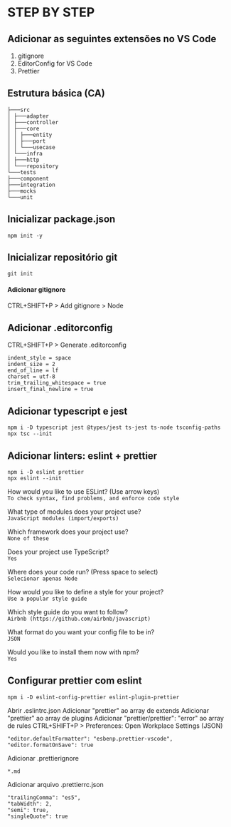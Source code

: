# STEP BY STEP

## Adicionar as seguintes extensões no VS Code
1. gitignore
2. EditorConfig for VS Code
3. Prettier

## Estrutura básica (CA)
    ├───src
    │ ├───adapter
    │ ├───controller
    │ ├───core
    │ │ ├───entity
    │ │ ├───port
    │ │ └───usecase
    │ └───infra
    │ ├───http
    │ └───repository
    └───tests
    ├───component
    ├───integration
    ├───mocks
    └───unit

## Inicializar package.json
    npm init -y


## Inicializar repositório git
    git init

#### Adicionar gitignore
CTRL+SHIFT+P > Add gitignore > Node

## Adicionar .editorconfig
CTRL+SHIFT+P > Generate .editorconfig

    indent_style = space
    indent_size = 2
    end_of_line = lf
    charset = utf-8
    trim_trailing_whitespace = true
    insert_final_newline = true

## Adicionar typescript e jest
    npm i -D typescript jest @types/jest ts-jest ts-node tsconfig-paths
    npx tsc --init

## Adicionar linters: eslint + prettier
    npm i -D eslint prettier
    npx eslint --init

How would you like to use ESLint? (Use arrow keys)\
``To check syntax, find problems, and enforce code style``

What type of modules does your project use?\
``JavaScript modules (import/exports)``

Which framework does your project use?\
``None of these``

Does your project use TypeScript?\
``Yes``

Where does your code run? (Press space to select)\
``Selecionar apenas Node``

How would you like to define a style for your project?\
``Use a popular style guide``

Which style guide do you want to follow?\
``Airbnb (https://github.com/airbnb/javascript)``

What format do you want your config file to be in?\
``JSON``

Would you like to install them now with npm?\
``Yes``

## Configurar prettier com eslint
    npm i -D eslint-config-prettier eslint-plugin-prettier

Abrir .eslintrc.json
Adicionar "prettier" ao array de extends
Adicionar "prettier" ao array de plugins
Adicionar "prettier/prettier": "error" ao array de rules
CTRL+SHIFT+P > Preferences: Open Workplace Settings (JSON)

    "editor.defaultFormatter": "esbenp.prettier-vscode",
    "editor.formatOnSave": true

Adicionar .prettierignore

    *.md

Adicionar arquivo .prettierrc.json

    "trailingComma": "es5",
    "tabWidth": 2,
    "semi": true,
    "singleQuote": true
